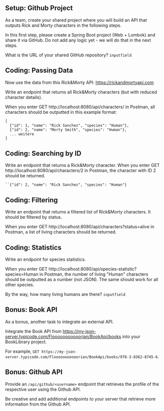 ## Setup: Github Project

As a team, create your shared project where you will build an API that outputs Rick and Morty characters in the following steps.

In this first step, please create a Spring Boot project (Web + Lombok) and share it via GitHub. Do not add any logic yet - we will do that in the next steps.

What is the URL of your shared GitHub repository?
`inputfield`

## Coding: Passing Data

Now use the data from this Rick&Morty API: https://rickandmortyapi.com

Write an endpoint that returns all Rick&Morty characters (but with reduced character details).

When you enter GET http://localhost:8080/api/characters/ in Postman, all characters should be outputted in this example format:
```
[
  {"id": 1, "name": "Rick Sanchez", "species": "Human"},
  {"id": 2, "name": "Morty Smith", "species": "Human"},
  ... weitere
]
```

## Coding: Searching by ID

Write an endpoint that returns a Rick&Morty character. When you enter GET http://localhost:8080/api/characters/2 in Postman, the character with ID 2 should be returned.
```
``{"id": 2, "name": "Rick Sanchez", "species": "Human"}
```

## Coding: Filtering

Write an endpoint that returns a filtered list of Rick&Morty characters. It should be filtered by status.

When you enter GET http://localhost:8080/api/characters?status=alive in Postman, a list of living characters should be returned.

## Coding: Statistics

Write an endpoint for species statistics.

When you enter GET http://localhost:8080/api/species-statistic?species=Human in Postman, the number of living "Human" characters should be outputted as a number (not JSON). The same should work for all other species.

By the way, how many living humans are there?
`inputfield`

## Bonus: Book API

As a bonus, another task to integrate an external API.

Integrate the Book API from https://my-json-server.typicode.com/Flooooooooooorian/BookApi/books into your BookLibrary project.

For example, `GET https://my-json-server.typicode.com/Flooooooooooorian/BookApi/books/978-3-8362-8745-6`.

## Bonus: Github API

Provide an `/api/github/<username>` endpoint that retrieves the profile of the respective user using the Github API.

Be creative and add additional endpoints to your server that retrieve more information from the Github API.